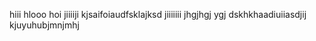 hiii
hlooo
hoi
jiiiiji
kjsaifoiaudfsklajksd
jiiiiiii
jhgjhgj ygj
dskhkhaadiuiiasdjij
kjuyuhubjmnjmhj
